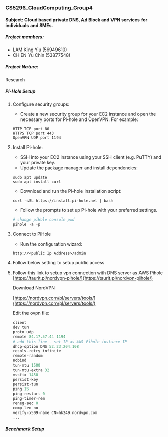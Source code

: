 ### CS5296_CloudComputing_Group4

#### Subject: Cloud based private DNS, Ad Block and VPN services for individuals and SMEs.

##### Project members:
- LAM King Yiu (56949610)
- CHIEN Yu Chin (53877548)

##### Project Nature: 
Research

##### Pi-Hole Setup
1. Configure security groups:
    - Create a new security group for your EC2 instance and open the necessary ports for Pi-hole and OpenVPN. For example:
    
    ```
    HTTP TCP port 80
    HTTPS TCP port 443
    OpenVPN UDP port 1194
    ```
    
2. Install Pi-hole:
    - SSH into your EC2 instance using your SSH client (e.g. PuTTY) and your private key.
    - Update the package manager and install dependencies:
    
    ```
    sudo apt update
    sudo apt install curl
    ```
    
    - Download and run the Pi-hole installation script:
    
    ```
    curl -sSL https://install.pi-hole.net | bash
    ```
    
    - Follow the prompts to set up Pi-hole with your preferred settings.
    
    ```python
    # change piHole console pwd
    pihole -a -p
    ```
    
3. Connect to PiHole
    - Run the configuration wizard:
    
    ```
    http://<public Ip Address>/admin
    ```
    
4. Follow below setting to setup public access


1. Follow this link to setup vpn connection with DNS server as AWS Pihole
    [https://taurit.pl/nordvpn-pihole/](https://taurit.pl/nordvpn-pihole/)
    
    Download NordVPN 
    
    [https://nordvpn.com/pl/servers/tools/](https://nordvpn.com/pl/servers/tools/)
    
    Edit the ovpn file:
    
    ```python
    client
    dev tun
    proto udp
    remote 84.17.57.44 1194
    # add this line - set IP as AWS Pihole instance IP
    dhcp-option DNS 52.23.204.108 
    resolv-retry infinite
    remote-random
    nobind
    tun-mtu 1500
    tun-mtu-extra 32
    mssfix 1450
    persist-key
    persist-tun
    ping 15
    ping-restart 0
    ping-timer-rem
    reneg-sec 0
    comp-lzo no
    verify-x509-name CN=hk249.nordvpn.com
    ...
    ```
##### Benchmark Setup
